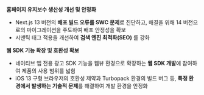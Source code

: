 **홈페이지 유지보수 생산성 개선 및 안정화**

- Next.js 13 버전의 **배포 빌드 오류를 SWC 문제**로 진단하고, 해결을 위해 14 버전으로의 마이그레이션을 주도하여 배포 안정성을 확보
- 시맨틱 태그 적용을 개선하여 **검색 엔진 최적화(SEO)** 를 강화

**웹 SDK 기능 확장 및 호환성 확보**

- 네이티브 앱 전용 광고 SDK 기능을 웹뷰 환경으로 확장하는 **웹 SDK 개발**에 참여하여 제품의 사용 범위를 넓힘
- iOS 13 구형 브라우저의 호환성 제약과 Turbopack 환경의 빌드 버그 등, **특정 환경에서 발생하는 기술적 문제**를 해결하여 개발 환경을 안정화
